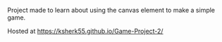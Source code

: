 Project made to learn about using the canvas element to make a simple game.

Hosted at https://ksherk55.github.io/Game-Project-2/
